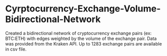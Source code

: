 # Cyrptocurrency-Exchange-Volume-Bidirectional-Network

Created a bidirectional network of cryptocurrency exchange pairs (ex: BTC:ETH) with edges weighted by the volume of the exchange pair. Data was provided from the Kraken API. Up to 1283 exchange pairs are available in csv file.
